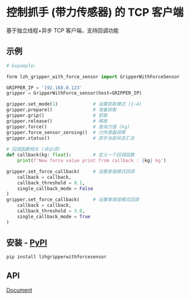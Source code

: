 
# 控制抓手 (带力传感器) 的 TCP 客户端
基于独立线程+异步 TCP 客户端，支持回调功能

## 示例
```python
# Expample:

form lzh_gripper_with_force_sensor import GripperWithForceSensor

GRIPPER_IP = '192.168.0.123'
gripper = GripperWithForce_sensor(host=GRIPPER_IP)

gripper.set_mode(1)             # 设置抓取模式 (1~4)
gripper.prepare()               # 准备抓取
gripper.grip()                  # 抓取
gripper.release()               # 释放
gripper.force()                 # 查询力值 (kg)
gripper.force_sensor_zeroing()  # 力传感器调零
gripper.status()                # 抓手当前状态汇总
    
# 回调函数相关 (非必须)
def callback(kg: float):        # 定义一个回调函数
    print(f'New force value print from callback : {kg} kg')

gripper.set_force_callback(     # 设置差值模式回调
    callback = callback,
    callback_threshold = 0.1,
    single_callback_mode = False
)
gripper.set_force_callback(     # 设置单阈值模式回调
    callback = callback,
    callback_threshold = 3.0,
    single_callback_mode = True
)
```
## 安装 - [PyPI](https://pypi.org/project/lzhgripperwithforcesensor/)
```shell
pip install lzhgripperwithforcesensor
```

## API
[Document](https://zhhtdm.github.io/gripper-with-force-sensor/)
